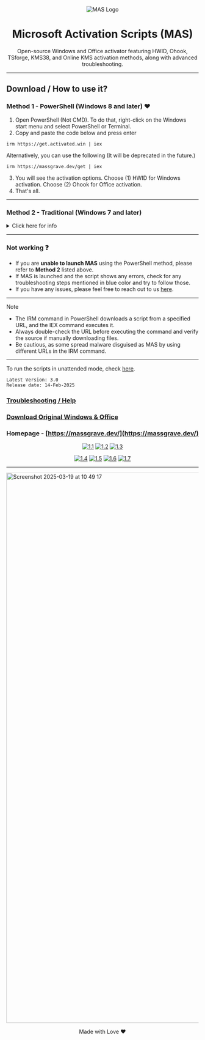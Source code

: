<p align="center"><img src="https://massgrave.dev/img/logo_small.png" alt="MAS Logo"></p>

<h1 align="center">Microsoft  Activation  Scripts (MAS)</h1>

<p align="center">Open-source Windows and Office activator featuring HWID, Ohook, TSforge, KMS38, and Online KMS activation methods, along with advanced troubleshooting.</p>

<hr>
  
## Download / How to use it?

### Method 1 - PowerShell (Windows 8 and later) ❤️

1.   Open PowerShell (Not CMD). To do that, right-click on the Windows start menu and select PowerShell or Terminal.
2.   Copy and paste the code below and press enter  
```
irm https://get.activated.win | iex
```
Alternatively, you can use the following (It will be deprecated in the future.)  
```
irm https://massgrave.dev/get | iex
```
3.   You will see the activation options. Choose (1) HWID for Windows activation. Choose (2) Ohook for Office activation.
4.   That's all.

---

### Method 2 - Traditional (Windows 7 and later)

<details>
  <summary>Click here for info</summary>

1.   Download the file using the links provided below.  
`https://github.com/massgravel/Microsoft-Activation-Scripts/archive/refs/heads/master.zip`  
or  
`https://git.activated.win/massgrave/Microsoft-Activation-Scripts/archive/master.zip`
2.   Right-click on the downloaded zip file and extract
3.   In the extracted folder, find the folder named `All-In-One-Version`
4.   Run the file named `MAS_AIO.cmd`
5.   You will see the activation options, follow the on-screen instructions.
6.   That's all.

</details>

---

### Not working ❓

- If you are **unable to launch MAS** using the PowerShell method, please refer to **Method 2** listed above.
- If MAS is launched and the script shows any errors, check for any troubleshooting steps mentioned in blue color and try to follow those.
- If you have any issues, please feel free to reach out to us [here](https://massgrave.dev/troubleshoot).

---

> [!NOTE]
>
> - The IRM command in PowerShell downloads a script from a specified URL, and the IEX command executes it.
> - Always double-check the URL before executing the command and verify the source if manually downloading files.
> - Be cautious, as some spread malware disguised as MAS by using different URLs in the IRM command.

---

To run the scripts in unattended mode, check [here](https://massgrave.dev/command_line_switches).

```
Latest Version: 3.0
Release date: 14-Feb-2025
```

### [Troubleshooting / Help](https://massgrave.dev/troubleshoot)
### [Download Original Windows & Office](https://massgrave.dev/genuine-installation-media)
### Homepage - [https://massgrave.dev/](https://massgrave.dev/)

<div align="center">
  
[![1.1]][1]
[![1.2]][2]
[![1.3]][3]

</div>

<div align="center">
  
[![1.4]][4]
[![1.5]][5]
[![1.6]][6]
[![1.7]][7]

</div>

[1.1]: https://massgrave.dev/img/logo_github.png (GitHub)
[1.2]: https://massgrave.dev/img/logo_azuredevops.png (AzureDevOps)
[1.3]: https://massgrave.dev/img/logo_gitea.png (Self-hosted Git)

[1.4]: https://massgrave.dev/img/logo_discord.png (Chat with us without signup)
[1.5]: https://massgrave.dev/img/logo_reddit.png (Reddit)
[1.6]: https://massgrave.dev/img/logo_bluesky.png (Bluesky)
[1.7]: https://massgrave.dev/img/logo_x.png (Twitter)

[1]: https://github.com/massgravel/Microsoft-Activation-Scripts
[2]: https://dev.azure.com/massgrave/_git/Microsoft-Activation-Scripts
[3]: https://git.activated.win/massgrave/Microsoft-Activation-Scripts
[4]: https://discord.gg/j2yFsV5ZVC
[5]: https://www.reddit.com/r/MAS_Activator
[6]: https://bsky.app/profile/massgrave.dev
[7]: https://twitter.com/massgravel

---
<img width="1440" alt="Screenshot 2025-03-19 at 10 49 17" src="https://github.com/user-attachments/assets/b87c7103-7d5f-4491-a11b-b67e50a74d85" />

<p align="center">Made with Love ❤️</p>
